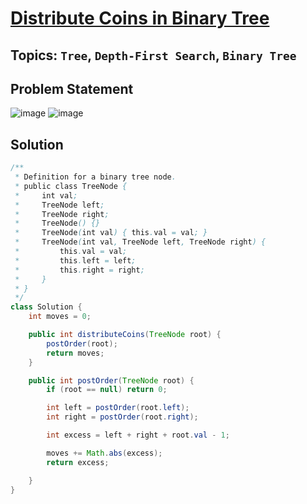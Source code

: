 # [Distribute Coins in Binary Tree](https://leetcode.com/problems/distribute-coins-in-binary-tree/description/?envType=daily-question&envId=2024-05-18)
## Topics: `Tree`, `Depth-First Search`, `Binary Tree`
## Problem Statement
![image](https://github.com/SiddhantKumarMaurya/LeetCode_Questions/assets/107787014/737c3ca9-1d28-466c-96ca-7021843a9311)
![image](https://github.com/SiddhantKumarMaurya/LeetCode_Questions/assets/107787014/b91a1cc1-d9f4-419a-af50-d8f7dc329698)
## Solution
```java
/**
 * Definition for a binary tree node.
 * public class TreeNode {
 *     int val;
 *     TreeNode left;
 *     TreeNode right;
 *     TreeNode() {}
 *     TreeNode(int val) { this.val = val; }
 *     TreeNode(int val, TreeNode left, TreeNode right) {
 *         this.val = val;
 *         this.left = left;
 *         this.right = right;
 *     }
 * }
 */
class Solution {
    int moves = 0;

    public int distributeCoins(TreeNode root) {
        postOrder(root);
        return moves;
    }

    public int postOrder(TreeNode root) {
        if (root == null) return 0;

        int left = postOrder(root.left);
        int right = postOrder(root.right);

        int excess = left + right + root.val - 1;

        moves += Math.abs(excess);
        return excess;

    }
}
```
